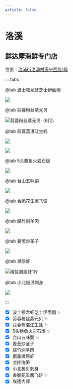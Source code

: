 ```yaml
---
article: false
---
```


# 洛溪

## 鲜达摩海鲜专门店

<i class="fa-solid fa-location-dot"></i> 位置：<a href="https://ditu.amap.com/place/B0FFJG1AQK" target="_blank">洛浦街洛溪村康宁西路1号</a>

::: tabs

@tab 波士顿龙虾芝士伊面焗

![](https://img.sherry4869.com/blog/life/food/china/guangdong/guangzhou/py/lx/xdm/1.JPEG)

@tab 蒜蓉粉丝蒸元贝

![蒜蓉粉丝蒸元贝（6只）](https://img.sherry4869.com/blog/life/food/china/guangdong/guangzhou/py/lx/xdm/7.jpg)

@tab 蒜蓉蒸湛江生蚝

![](https://img.sherry4869.com/blog/life/food/china/guangdong/guangzhou/py/lx/xdm/9.JPEG)

![](https://img.sherry4869.com/blog/life/food/china/guangdong/guangzhou/py/lx/xdm/3.jpg)

@tab 5头鲍鱼火岩石焗

![](https://img.sherry4869.com/blog/life/food/china/guangdong/guangzhou/py/lx/xdm/10.JPEG)

@tab 台山五味鹅

![](https://img.sherry4869.com/blog/life/food/china/guangdong/guangzhou/py/lx/xdm/4.jpg)

@tab 香脆花生酱飞饼

![](https://img.sherry4869.com/blog/life/food/china/guangdong/guangzhou/py/lx/xdm/11.JPEG)

@tab 腐竹焖羊肉

![](https://img.sherry4869.com/blog/life/food/china/guangdong/guangzhou/py/lx/xdm/5.jpg)

@tab 姜葱炒圣子

![](https://img.sherry4869.com/blog/life/food/china/guangdong/guangzhou/py/lx/xdm/6.jpg)

@tab 濑尿虾

![椒盐濑尿虾1斤](https://img.sherry4869.com/blog/life/food/china/guangdong/guangzhou/py/lx/xdm/8.jpg)

@tab 小北极贝刺身

![](https://img.sherry4869.com/blog/life/food/china/guangdong/guangzhou/py/lx/xdm/2.jpg)

:::

- [x] 波士顿龙虾芝士伊面焗 ✨
- [x] 蒜蓉粉丝蒸元贝 ✨
- [x] 蒜蓉蒸湛江生蚝 ✨
- [x] 5头鲍鱼火岩石焗 ✨
- [x] 台山五味鹅 ✨
- [x] 姜葱炒圣子
- [x] 腐竹焖羊肉
- [x] 椒盐濑尿虾
- [x] 凉拌海笋
- [x] 小北极贝刺身
- [x] 香脆花生酱飞饼 ✨
- [x] 埃德大师